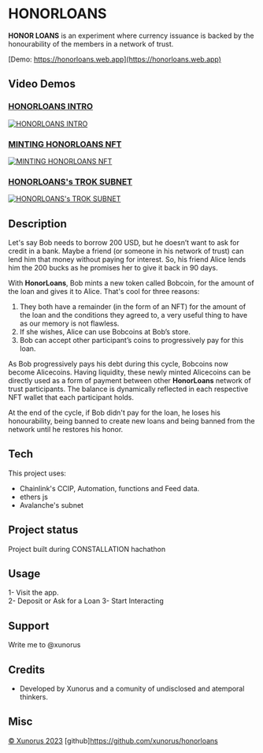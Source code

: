 # HONORLOANS

**HONOR LOANS** is an experiment where currency issuance is backed by the honourability of the members in a network of trust.


[Demo: https://honorloans.web.app](https://honorloans.web.app)

## Video Demos

### [HONORLOANS INTRO](https://youtu.be/u54hrv1Vlc8?si=t_qBelEkvizGDkKE&t=2 "HonorLoans Intro")

[![HONORLOANS INTRO](https://img.youtube.com/vi/u54hrv1Vlc8/0.jpg)](https://youtu.be/u54hrv1Vlc8?si=t_qBelEkvizGDkKE&t=2 "HonorLoans Intro")



### [MINTING HONORLOANS NFT](https://youtu.be/G_wB22T7TIs "HonorLoans NFT Minting")

[![MINTING HONORLOANS NFT](https://img.youtube.com/vi/G_wB22T7TIs/0.jpg)](https://youtu.be/G_wB22T7TIs "HonorLoans NFT Minting")


### [HONORLOANS's TROK SUBNET](https://youtu.be/c1d-fRdZZDI)
[![HONORLOANS's TROK SUBNET](https://img.youtube.com/vi/c1d-fRdZZDI/0.jpg)](https://youtu.be/c1d-fRdZZDI "HONORLOANS's TROK SUBNET")


## Description

Let's say Bob needs to borrow 200 USD, but he doesn’t want to ask for credit in a bank. Maybe a friend (or someone in his network of trust) can lend him that money without paying for interest. So, his friend Alice lends him the 200 bucks as he promises her to give it back in 90 days.

With **HonorLoans**, Bob mints a new token called Bobcoin, for the amount of the loan and gives it to Alice. That's cool for three reasons:

1. They both have a remainder (in the form of an NFT) for the amount of the loan and the conditions they agreed to, a very useful thing to have as our memory is not flawless.
2. If she wishes, Alice can use Bobcoins at Bob’s store.
3. Bob can accept other participant’s coins to progressively pay for this loan.

As Bob progressively pays his debt during this cycle, Bobcoins now become Alicecoins. Having liquidity, these newly minted Alicecoins can be directly used as a form of payment between other **HonorLoans** network of trust participants. The balance is dynamically reflected in each respective NFT wallet that each participant holds.

At the end of the cycle, if Bob didn't pay for the loan, he loses his honourability, being banned to create new loans and being banned from the network until he restores his honor.
 



## Tech
This project uses:
- Chainlink's CCIP, Automation, functions and Feed data.
- ethers js
- Avalanche's subnet



## Project status
Project built during CONSTALLATION hachathon

## Usage
1- Visit the app.  
2- Deposit or Ask for a Loan
3- Start Interacting


<!-- ## Installation
```
yarn 
yarn parcel src/index.html   --port 2122 --https 

```

# To compile demo (firebase)
```
yarn parcel src/index.html --dist-dir public  --public-url ./
firebase deploy
```
if errors
```
nvm install 18                                               
``` -->

## Support
Write me to @xunorus


## Credits
- Developed by Xunorus and a comunity of undisclosed and atemporal thinkers.


## Misc
[© Xunorus 2023](http://xunorus.com)
[github]<https://github.com/xunorus/honorloans>
